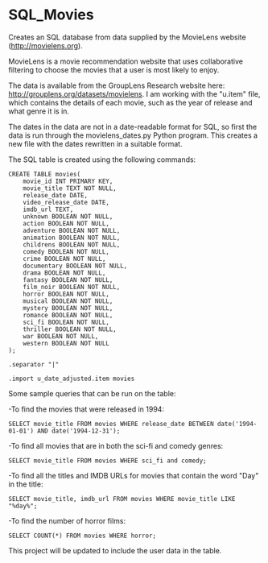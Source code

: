 # SQL_Movies

Creates an SQL database from data supplied by the MovieLens website (http://movielens.org).

MovieLens is a movie recommendation website that uses collaborative filtering to choose the movies that a user is most likely to enjoy.

The data is available from the GroupLens Research website here: http://grouplens.org/datasets/movielens. I am working with the "u.item" file, which contains the details of each movie, such as the year of release and what genre it is in.

The dates in the data are not in a date-readable format for SQL, so first the data is run through the movielens_dates.py Python program. This creates a new file with the dates rewritten in a suitable format. 

The SQL table is created using the following commands:

    CREATE TABLE movies(
		movie_id INT PRIMARY KEY,
		movie_title TEXT NOT NULL,
		release_date DATE,
		video_release_date DATE,
		imdb_url TEXT,
		unknown BOOLEAN NOT NULL,
		action BOOLEAN NOT NULL,
		adventure BOOLEAN NOT NULL,
		animation BOOLEAN NOT NULL,
		childrens BOOLEAN NOT NULL,
		comedy BOOLEAN NOT NULL,
		crime BOOLEAN NOT NULL,
		documentary BOOLEAN NOT NULL,
		drama BOOLEAN NOT NULL,
		fantasy BOOLEAN NOT NULL,
		film_noir BOOLEAN NOT NULL,
		horror BOOLEAN NOT NULL,
		musical BOOLEAN NOT NULL,
		mystery BOOLEAN NOT NULL,
		romance BOOLEAN NOT NULL,
		sci_fi BOOLEAN NOT NULL,
		thriller BOOLEAN NOT NULL,
		war BOOLEAN NOT NULL,
		western BOOLEAN NOT NULL
    );

`.separator "|"`

`.import u_date_adjusted.item movies`


Some sample queries that can be run on the table:

-To find the movies that were released in 1994:

`SELECT movie_title FROM movies WHERE release_date BETWEEN date('1994-01-01') AND date('1994-12-31');`

-To find all movies that are in both the sci-fi and comedy genres:

`SELECT movie_title FROM movies WHERE sci_fi and comedy;`

-To find all the titles and IMDB URLs for movies that contain the word "Day" in the title:

`SELECT movie_title, imdb_url FROM movies WHERE movie_title LIKE "%day%";`

-To find the number of horror films:

`SELECT COUNT(*) FROM movies WHERE horror;`




This project will be updated to include the user data in the table.

